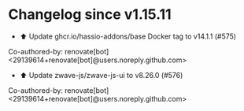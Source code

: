 # Changelog since v1.15.11
- ⬆️ Update ghcr.io/hassio-addons/base Docker tag to v14.1.1 (#575)

Co-authored-by: renovate[bot] <29139614+renovate[bot]@users.noreply.github.com> 
- ⬆️ Update zwave-js/zwave-js-ui to v8.26.0 (#576)

Co-authored-by: renovate[bot] <29139614+renovate[bot]@users.noreply.github.com> 
